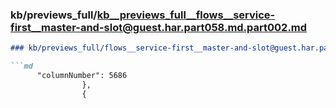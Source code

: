 ### kb/previews_full/kb__previews_full__flows__service-first__master-and-slot@guest.har.part058.md.part002.md

```md
### kb/previews_full/flows__service-first__master-and-slot@guest.har.part058.md (part 002)

```md
      "columnNumber": 5686
                },
                {
      
```

```

```
